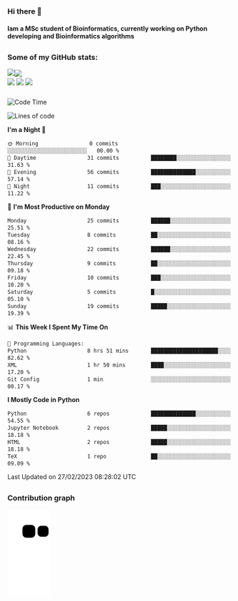### Hi there 👋
#### Iam a MSc student of Bioinformatics, currently working on Python developing and Bioinformatics algorithms

##
### Some of my GitHub stats:

<div>
  <a href="https://github.com/AdrianoSilva19/AdrianoSilva19">
    <img heigth="180" align="left" src="https://github-readme-stats.vercel.app/api?username=AdrianoSilva19&count_private=true&include_all_comits=true&show_icons=true&theme=dracula" />
    <img heigth="180" align="center" src="https://github-readme-stats.vercel.app/api/top-langs/?username=AdrianoSilva19&langs_count=3&theme=dracula" />
  </a>
</div>

<div style="display:inline_block">
  <img align="center" heigth="30" width="30" src="https://cdn.jsdelivr.net/gh/devicons/devicon/icons/python/python-plain.svg" />
  <img align="center" heigth="30" width="30" src="https://cdn.jsdelivr.net/gh/devicons/devicon/icons/r/r-original.svg" />
  <img align="center" heigth="35" width="35" src="https://cdn.jsdelivr.net/gh/devicons/devicon/icons/neo4j/neo4j-original.svg" />
</div>

##

<!--START_SECTION:waka-->
![Code Time](http://img.shields.io/badge/Code%20Time-130%20hrs%2024%20mins-blue)

![Lines of code](https://img.shields.io/badge/From%20Hello%20World%20I%27ve%20Written-721.0%20thousand%20lines%20of%20code-blue)

**I'm a Night 🦉** 

```text
🌞 Morning                0 commits           ░░░░░░░░░░░░░░░░░░░░░░░░░   00.00 % 
🌆 Daytime                31 commits          ████████░░░░░░░░░░░░░░░░░   31.63 % 
🌃 Evening                56 commits          ██████████████░░░░░░░░░░░   57.14 % 
🌙 Night                  11 commits          ███░░░░░░░░░░░░░░░░░░░░░░   11.22 % 
```
📅 **I'm Most Productive on Monday** 

```text
Monday                   25 commits          ██████░░░░░░░░░░░░░░░░░░░   25.51 % 
Tuesday                  8 commits           ██░░░░░░░░░░░░░░░░░░░░░░░   08.16 % 
Wednesday                22 commits          ██████░░░░░░░░░░░░░░░░░░░   22.45 % 
Thursday                 9 commits           ██░░░░░░░░░░░░░░░░░░░░░░░   09.18 % 
Friday                   10 commits          ███░░░░░░░░░░░░░░░░░░░░░░   10.20 % 
Saturday                 5 commits           █░░░░░░░░░░░░░░░░░░░░░░░░   05.10 % 
Sunday                   19 commits          █████░░░░░░░░░░░░░░░░░░░░   19.39 % 
```


📊 **This Week I Spent My Time On** 

```text
💬 Programming Languages: 
Python                   8 hrs 51 mins       █████████████████████░░░░   82.62 % 
XML                      1 hr 50 mins        ████░░░░░░░░░░░░░░░░░░░░░   17.20 % 
Git Config               1 min               ░░░░░░░░░░░░░░░░░░░░░░░░░   00.17 % 
```

**I Mostly Code in Python** 

```text
Python                   6 repos             ██████████████░░░░░░░░░░░   54.55 % 
Jupyter Notebook         2 repos             █████░░░░░░░░░░░░░░░░░░░░   18.18 % 
HTML                     2 repos             █████░░░░░░░░░░░░░░░░░░░░   18.18 % 
TeX                      1 repo              ██░░░░░░░░░░░░░░░░░░░░░░░   09.09 % 
```




 Last Updated on 27/02/2023 08:28:02 UTC
<!--END_SECTION:waka-->

##

### Contribution graph

![snake svg](https://github.com/AdrianoSilva19/AdrianoSilva19/blob/output/github-contribution-grid-snake.svg)







<!--

Here are some ideas to get you started:

- 🔭 I’m currently working on ...
- 🌱 I’m currently learning ...
- 👯 I’m looking to collaborate on ...
- 🤔 I’m looking for help with ...
- 💬 Ask me about ...
- 📫 How to reach me: ...
- 😄 Pronouns: ...
- ⚡ Fun fact: ...
-->
